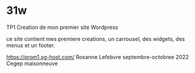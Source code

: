 # 31w

TP1
Creation de mon premier site Wordpress

ce site contient mes premiere creations, un carrousel, des widgets, des menus et un footer.



https://prom1.sg-host.com/
Roxanne Lefebvre
septembre-octobree 2022
Cegep maisonneuve
